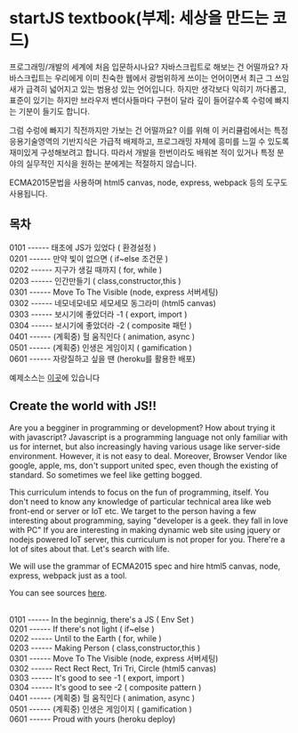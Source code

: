 # startJS textbook(부제: 세상을 만드는 코드)
프로그래밍/개발의 세계에 처음 입문하시나요? 자바스크립트로 해보는 건 어떨까요? 자바스크립트는 우리에게 이미 친숙한 웹에서 광범위하게 쓰이는 언어이면서 최근 그 쓰임새가 급격히 넓어지고 있는 범용성 있는 언어입니다. 하지만 생각보다 익히기 까다롭고, 표준이 있기는 하지만 브라우저 벤더사들마다 구현이 달라 깊이 들어갈수록 수렁에 빠지는 기분이 들기도 합니다.<br>

그럼 수렁에 빠지기 직전까지만 가보는 건 어떨까요? 이를 위해 이 커리큘럼에서는 특정 응용기술영역의 기반지식은 가급적 배제하고, 프로그래밍 자체에 흥미를 느낄 수 있도록 재미있게 구성해보려고 합니다. 따라서 개발을 한번이라도 배워본 적이 있거나 특정 분야의 실무적인 지식을 원하는 분에게는 적절하지 않습니다.<br>

ECMA2015문법을 사용하며 html5 canvas, node, express, webpack 등의 도구도 사용됩니다.

## 목차

0101 ------ 태초에 JS가 있었다 ( 환경설정 )<br>
0201 ------ 만약 빛이 없으면 ( if~else 조건문 ) <br>
0202 ------ 지구가 생길 때까지 ( for, while )<br>
0203 ------ 인간만들기 ( class,constructor,this )<br>
0301 ------ Move To The Visible (node, express 서버세팅)<br>
0302 ------ 네모네모네모 세모세모 동그라미 (html5 canvas)<br>
0303 ------ 보시기에 좋았더라 -1  ( export, import )<br>
0304 ------ 보시기에 좋았더라 -2  ( composite 패턴 )<br>
0401 ------ (계획중) 헐 움직인다 ( animation, async )<br>
0501 ------ (계획중) 인생은 게임이지 ( gamification )<br>
0601 ------ 자랑질하고 싶을 땐 (heroku를 활용한 배포)<br>

예제소스는 [이곳](https://github.com/newpouy/startJS)에 있습니다
<br>


## Create the world with JS!!
Are you a begginer in programming or development? How about trying it with javascript? Javascript is a programming language not only familiar with us for internet, but also increasingly having various usage like server-side environment. However, it is not easy to deal. Moreover, Browser Vendor like google, apple, ms, don't support united spec, even though the existing of standard. So sometimes we feel like getting bogged.<br>

This curriculum intends to focus on the fun of programming, itself. You don't need to know any knowledge of particular technical area like web front-end or server or IoT etc. We target to the person having a few interesting about programming, saying "developer is a geek. they fall in love with PC" If you are interesting in making dynamic web site using jquery or nodejs powered IoT server, this curriculum is not proper for you. There're a lot of sites about that. Let's search with life.     

We will use the grammar of ECMA2015 spec and hire html5 canvas, node, express, webpack just as a tool.
<br>

You can see sources [here](https://github.com/newpouy/startJS).

<br>
0101 ------ In the beginnig, there's a JS ( Env Set )<br>
0201 ------ If there's not light ( if~else ) <br>
0202 ------ Until to the Earth ( for, while )<br>
0203 ------ Making Person ( class,constructor,this )<br>
0301 ------ Move To The Visible (node, express 서버세팅)<br>
0302 ------ Rect Rect Rect, Tri Tri, Circle (html5 canvas)<br>
0303 ------ It's good to see -1  ( export, import )<br>
0304 ------ It's good to see -2  ( composite pattern )<br>
0401 ------ (계획중) 헐 움직인다 ( animation, async )<br>
0501 ------ (계획중) 인생은 게임이지 ( gamification )<br>
0601 ------ Proud with yours (heroku deploy)<br>

